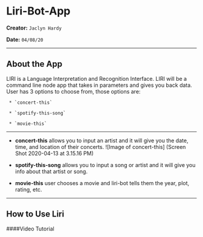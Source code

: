 # Liri-Bot-App 
  **Creator:**  `Jaclyn Hardy`
  
  **Date:** `04/08/20`
  _ _ _
  
## About the App
  LIRI is a Language Interpretation and Recognition Interface. LIRI will be a command line node app that takes in parameters and gives you back data. User has 3 options to choose from, those options are:
  
     * `concert-this`
     
     * `spotify-this-song`
     
     * `movie-this`
      
 _ _ _
 
* **concert-this** allows you to input an artist and it will give you the date, time, and location of their concerts.
![Image of concert-this] (Screen Shot 2020-04-13 at 3.15.16 PM)

* **spotify-this-song** allows you to input a song or artist and it will give you info about that artist or song. 
* **movie-this** user chooses a movie and liri-bot tells them the year, plot, rating, etc. 

_ _ _

## How to Use Liri
####Video Tutorial

      
